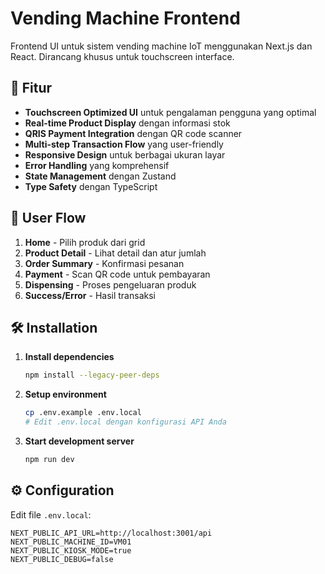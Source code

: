 # Vending Machine Frontend

Frontend UI untuk sistem vending machine IoT menggunakan Next.js dan React. Dirancang khusus untuk touchscreen interface.

## 🚀 Fitur

- **Touchscreen Optimized UI** untuk pengalaman pengguna yang optimal
- **Real-time Product Display** dengan informasi stok
- **QRIS Payment Integration** dengan QR code scanner
- **Multi-step Transaction Flow** yang user-friendly
- **Responsive Design** untuk berbagai ukuran layar
- **Error Handling** yang komprehensif
- **State Management** dengan Zustand
- **Type Safety** dengan TypeScript

## 📱 User Flow

1. **Home** - Pilih produk dari grid
2. **Product Detail** - Lihat detail dan atur jumlah
3. **Order Summary** - Konfirmasi pesanan
4. **Payment** - Scan QR code untuk pembayaran
5. **Dispensing** - Proses pengeluaran produk
6. **Success/Error** - Hasil transaksi

## 🛠️ Installation

1. **Install dependencies**

   ```bash
   npm install --legacy-peer-deps
   ```

2. **Setup environment**

   ```bash
   cp .env.example .env.local
   # Edit .env.local dengan konfigurasi API Anda
   ```

3. **Start development server**
   ```bash
   npm run dev
   ```

## ⚙️ Configuration

Edit file `.env.local`:

```env
NEXT_PUBLIC_API_URL=http://localhost:3001/api
NEXT_PUBLIC_MACHINE_ID=VM01
NEXT_PUBLIC_KIOSK_MODE=true
NEXT_PUBLIC_DEBUG=false
```
